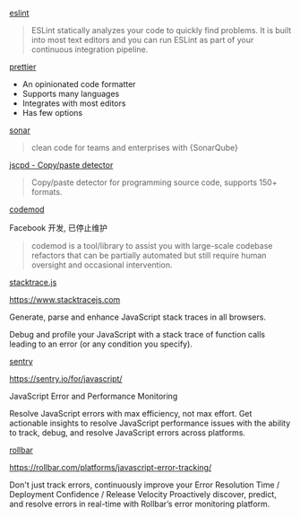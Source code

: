[eslint](https://eslint.org/)

> ESLint statically analyzes your code to quickly find problems. It is built into most text editors and you can run ESLint as part of your continuous integration pipeline.

[prettier](https://prettier.io/)

- An opinionated code formatter
- Supports many languages
- Integrates with most editors
- Has few options

[sonar](https://www.sonarsource.com)

> clean code for teams and enterprises with {SonarQube}

[jscpd - Copy/paste detector](https://www.npmjs.com/package/jscpd)

> Copy/paste detector for programming source code, supports 150+ formats.

[codemod](https://github.com/facebookarchive/codemod)

Facebook 开发, 已停止维护

> codemod is a tool/library to assist you with large-scale codebase refactors that can be partially automated but still require human oversight and occasional intervention.

[stacktrace.js](https://github.com/stacktracejs/stacktrace.js)

https://www.stacktracejs.com

Generate, parse and enhance JavaScript stack traces in all browsers.

Debug and profile your JavaScript with a stack trace of function calls leading to an error (or any condition you specify).

[sentry](https://sentry.io)

https://sentry.io/for/javascript/

JavaScript Error and Performance Monitoring

Resolve JavaScript errors with max efficiency, not max effort. Get actionable insights to resolve JavaScript performance issues with the ability to track, debug, and resolve JavaScript errors across platforms.

[rollbar](https://rollbar.com/)

https://rollbar.com/platforms/javascript-error-tracking/

Don't just track errors, continuously improve your
Error Resolution Time / Deployment Confidence / Release Velocity
Proactively discover, predict, and resolve errors in real-time with Rollbar’s error monitoring platform.
